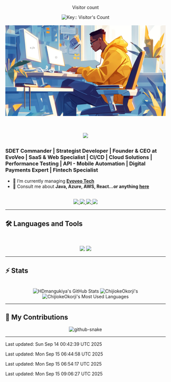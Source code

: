 <div align="center"> 
  <p>Visitor count</p>
  <img src="https://profile-counter.deno.dev/:ChijiokeOkorji:/count.svg" alt="Key:: Visitor's Count" />
</div>
<br>

<img src="https://github.com/ChijiokeOkorji/ChijiokeOkorji/blob/main/software-developer.png" alt="Banner of a developer sitting in front of a desk">

<h1 align="center">
    <img src="https://readme-typing-svg.herokuapp.com/?font=Inter&size=48&center=true&vCenter=true&width=500&height=70&color=4493F8&duration=4000&lines=Hi+There!+👋;+I'm+Hardik+Mangukiya!;" />
</h1>

### SDET Commander | Strategist Developer | Founder & CEO at EvoVeo | SaaS & Web Specialist | CI/CD | Cloud Solutions | Performance Testing | API - Mobile Automation | Digital Payments Expert | Fintech Specialist

- 🌱 I’m currently managing **[Evoveo Tech](https://www.evoveo.com/)**
- 💬 Consult me about **Java, Azure, AWS, React...or anything [here](https://github.com/HDmangukiya)**

<br>

<div align="center">
  <a href="mailto:hardik.mangukiya@evoveo.com">
    <img src="https://img.shields.io/badge/Gmail-333333?style=for-the-badge&logo=gmail&logoColor=red" />
  </a>
  <a href="https://www.linkedin.com/in/hdmangukiya/" target="_blank">
    <img src="https://img.shields.io/badge/LinkedIn-0077B5?style=for-the-badge&logo=linkedin&logoColor=white" target="_blank" />
  </a>
  <a href="https://medium.com/@hardik.mangukiya.003" target="_blank">
    <img src="https://img.shields.io/badge/Medium-000000?style=for-the-badge&logo=medium&logoColor=white" target="_blank" />
  </a>
  <a href="https://www.quora.com/profile/Hardik-Mangukiya-4" target="_blank">
    <img src="https://img.shields.io/badge/CodePen-1e1f26?style=for-the-badge&logo=codepen&logoColor=white" target="_blank" />
  </a>
</div>

<hr>

## 🛠️ Languages and Tools

<br>

<p align="center">
  <img src="https://skillicons.dev/icons?i=java,spring,ts,nodejs,react,c#,dotnet,mongodb,postgres,mysql.sqlserver,prisma" />
  <img src="https://skillicons.dev/icons?i=html,css,sass,tailwind,js,vue,redux,d3,git,postman,figma" />
</p>

<hr>

## ⚡️ Stats

<br>

<div align=center>
  <img width=390 src="https://github-readme-stats.vercel.app/api?username=HDmangukiya&theme=transparent&count_private=true&show_icons=true&rank_icon=github&locale=en" alt="HDmangukiya's GitHub Stats" />
  <img width=390 src="https://github-readme-streak-stats.herokuapp.com/?user=chijiokeokorji&theme=transparent&count_private=true&border_radius=10&locale=en" alt="ChijiokeOkorji's" />
  <img width=325 src="https://github-readme-stats.vercel.app/api/top-langs?username=chijiokeokorji&theme=transparent&layout=donut&hide=css&langs_count=8&border_radius=10&show_icons=true&locale=en" alt="ChijiokeOkorji's Most Used Languages" />
</div>

<hr>

## 🐍 My Contributions

<div align="center">
  <picture>
    <source media="(prefers-color-scheme: dark)" srcset="https://raw.githubusercontent.com/HDmangukiya/HDmangukiya/output/github-contribution-grid-snake-dark.svg" />
    <source media="(prefers-color-scheme: light)" srcset="https://raw.githubusercontent.com/HDmangukiya/HDmangukiya/output/github-contribution-grid-snake.svg" />
    <img alt="github-snake" src="https://raw.githubusercontent.com/HDmangukiya/HDmangukiya/output/github-contribution-grid-snake.svg" />
  </picture>
</div>

<hr>

Last updated: Sun Sep 14 00:42:39 UTC 2025

Last updated: Mon Sep 15 06:44:58 UTC 2025

Last updated: Mon Sep 15 06:54:17 UTC 2025

Last updated: Mon Sep 15 09:06:27 UTC 2025
